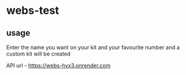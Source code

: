 # webs-test

## usage
Enter the name you want on your kit and your favourite number and a custom kit will be created

API url - https://webs-hvx3.onrender.com
